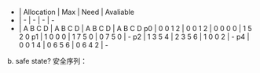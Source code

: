 - | Allocation | Max | Need | Avaliable
- | - | - | - | - 
- | A B C D | A B C D | A B C D | A B C D
p0 | 0 0 1 2 | 0 0 1 2 | 0 0 0 0 | 1 5 2 0
p1 | 1 0 0 0 | 1 7 5 0 | 0 7 5 0 | -
p2 | 1 3 5 4 | 2 3 5 6 | 1 0 0 2 | -
p4 | 0 0 1 4 | 0 6 5 6 | 0 6 4 2 | -

b. safe state?
安全序列：